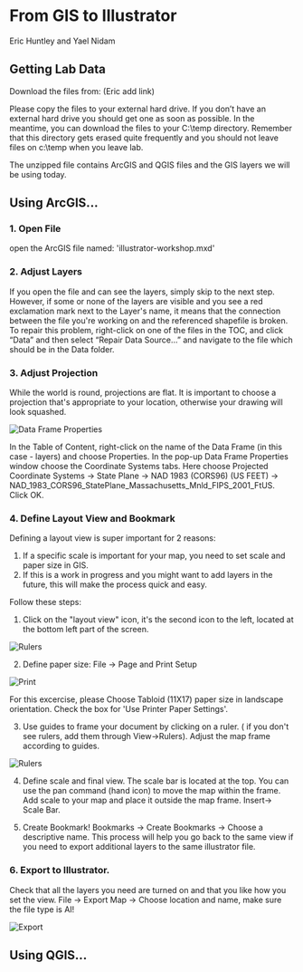 # From GIS to Illustrator

Eric Huntley and Yael Nidam

## Getting Lab Data
Download the files from: (Eric add link)

Please copy the files to your external hard drive. If you don’t have an external hard drive you should get one as soon as possible. In the meantime, you can download the files to your C:\temp directory. Remember that this directory gets erased quite frequently and you should not leave files on c:\temp when you leave lab.

The unzipped file contains ArcGIS and QGIS files and the GIS layers we will be using today.

## Using ArcGIS...

### 1. Open File
open the ArcGIS file named: 'illustrator-workshop.mxd'

### 2. Adjust Layers
If you open the file and can see the layers, simply skip to the next step.
However, if some or none of the layers are visible and you see a red exclamation mark next to the Layer's name, it means that the connection between the file you're working on and the referenced shapefile is broken. To repair this problem, right-click on one of the files in the TOC, and click “Data” and then select “Repair Data Source…” and navigate to the file which should be in the Data folder.

### 3. Adjust Projection
While the world is round, projections are flat. It is important to choose a projection that's appropriate to your location, otherwise your drawing will look squashed.

![Data Frame Properties](./images/projection.JPG)

In the Table of Content, right-click on the name of the Data Frame (in this case - layers) and choose Properties.
In the pop-up Data Frame Properties window choose the Coordinate Systems tabs. Here choose Projected Coordinate Systems -> State Plane -> NAD 1983 (CORS96) (US FEET) -> NAD_1983_CORS96_StatePlane_Massachusetts_Mnld_FIPS_2001_FtUS. Click OK.

### 4. Define Layout View and Bookmark
Defining a layout view is super important for 2 reasons:
1. If a specific scale is important for your map, you need to set scale and paper size in GIS.
2. If this is a work in progress and you might want to add layers in the future, this will make the process quick and easy.

Follow these steps:
1. Click on the "layout view" icon, it's the second icon to the left, located at the bottom left part of the screen.

![Rulers](./images/viewport.JPG)

2. Define paper size:
File -> Page and Print Setup

![Print](./images/print.JPG)

For this excercise, please Choose Tabloid (11X17) paper size in landscape orientation. Check the box for 'Use Printer Paper Settings'.

3. Use guides to frame your document by clicking on a ruler. ( if you don't see rulers, add them through View->Rulers). Adjust the map frame according to guides.

![Rulers](./images/rulers.JPG)

4. Define scale and final view. The scale bar is located at the top. You can use the pan command (hand icon) to move the map within the frame. Add scale to your map and place it outside the map frame. Insert-> Scale Bar.

5. Create Bookmark!
Bookmarks -> Create Bookmarks -> Choose a descriptive name.
This process will help you go back to the same view if you need to export additional layers to the same illustrator file.

### 6. Export to Illustrator.
Check that all the layers you need are turned on and that you like how you set the view.
File -> Export Map -> Choose location and name, make sure the file type is AI!

![Export](./images/exportai.JPG)

## Using QGIS...
